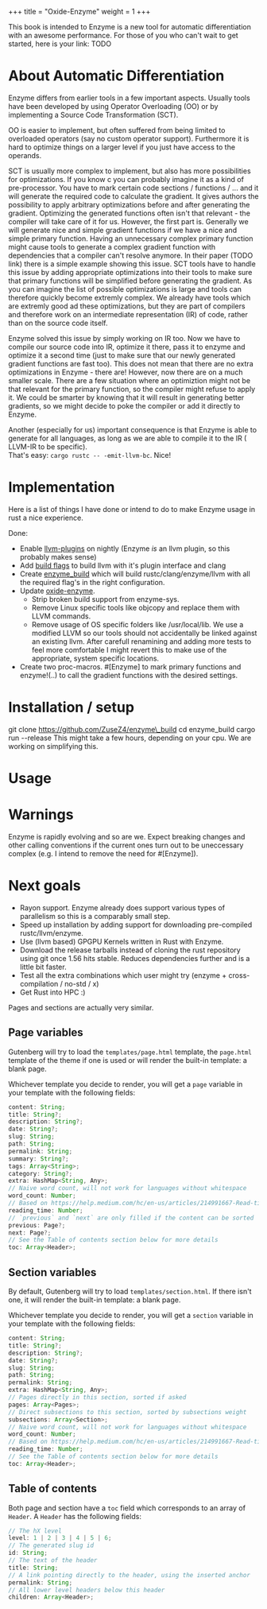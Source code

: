 +++
title = "Oxide-Enzyme"
weight = 1
+++


This book is intended to 
Enzyme is a new tool for automatic differentiation with an awesome performance.
For those of you who can't wait to get started, here is your link: TODO


# About Automatic Differentiation

Enzyme differs from earlier tools in a few important aspects.
Usually tools have been developed by using Operator Overloading (OO) or by implementing a Source Code Transformation (SCT).

OO is easier to implement, but often suffered from being limited to overloaded operators (say no custom operator support).
Furthermore it is hard to optimize things on a larger level if you just have access to the operands.

SCT is usually more complex to implement, but also has more possibilities for optimizations.
If you know c you can probably imagine it as a kind of pre-processor. You have to mark certain code sections / functions / ...
and it will generate the required code to calculate the gradient. 
It gives authors the possibility to apply arbitrary optimizations before and after generating the gradient.
Optimizing the generated functions often isn't that relevant - the compiler will take care of it for us.
However, the first part is. Generally we will generate nice and simple gradient functions if we have a nice and simple primary function.
Having an unnecessary complex primary function might cause tools to generate a complex gradient function with dependencies that a compiler can't resolve anymore.
In their paper (TODO link) there is a simple example showing this issue.
SCT tools have to handle this issue by adding appropriate optimizations into their tools to make sure that primary functions will be simplified before 
generating the gradient. As you can imagine the list of possible optimizations is large and tools can therefore quickly become extremly complex.
We already have tools which are extremly good ad these optimizations, but they are part of compilers and therefore work on an intermediate representation (IR) 
of code, rather than on the source code itself.

Enzyme solved this issue by simply working on IR too. Now we have to compile our source code into IR, optimize it there, pass it to enzyme and 
optimize it a second time (just to make sure that our newly generated gradient functions are fast too).
This does not mean that there are no extra optimizations in Enzyme - there are! However, now there are on a much smaller scale.
There are a few situation where an optimiztion might not be that relevant for the primary function, so the compiler might refuse to apply it.
We could be smarter by knowing that it will result in generating better gradients, so we might decide to poke the compiler or add it directly to Enzyme.

Another (especially for us) important consequence is that Enzyme is able to generate for all languages, 
as long as we are able to compile it to the IR ( LLVM-IR to be specific).  \
That's easy: `cargo rustc -- -emit-llvm-bc`. Nice!

# Implementation

Here is a list of things I have done or intend to do to make Enzyme usage in rust a nice experience.

Done:
- Enable [llvm-plugins](https://github.com/rust-lang/rust/pull/86267) on nightly (Enzyme _is_ an llvm plugin, so this probably makes sense)
- Add [build flags](https://github.com/rust-lang/rust/pull/87297) to build llvm with it's plugin interface and clang
- Create [enzyme\_build](https://github.com/ZuseZ4/enzyme_build) which will build rustc/clang/enzyme/llvm with all the required flag's in the right configuration.
- Update [oxide-enzyme](https://github.com/rust-ml/oxide-enzyme). 
	- Strip broken build support from enzyme-sys. 
	- Remove Linux specific tools like objcopy and replace them with LLVM commands. 
	- Remove usage of OS specific folders like /usr/local/lib. We use a modified LLVM so our tools should not accidentally be linked against an existing llvm.
		After carefull renamining and adding more tests to feel more comfortable I might revert this to make use of the appropriate, system specific locations.
- Create two proc-macros. #[Enzyme] to mark primary functions and enzyme!(..) to call the gradient functions with the desired settings.

# Installation / setup

git clone https://github.com/ZuseZ4/enzyme\_build
cd enzyme\_build
cargo run --release
This might take a few hours, depending on your cpu. 
We are working on simplifying this.

# Usage

# Warnings 
Enzyme is rapidly evolving and so are we. Expect breaking changes and other calling conventions if the current ones turn out to be uneccessary complex 
(e.g. I intend to remove the need for #[Enzyme]).

# Next goals
- Rayon support. Enzyme already does support various types of parallelism so this is a comparably small step. 
- Speed up installation by adding support for downloading pre-compiled rustc/llvm/enzyme.
- Use (llvm based) GPGPU Kernels written in Rust with Enzyme.
- Download the release tarballs instead of cloning the rust repository using git once 1.56 hits stable. Reduces dependencies further and is a little bit faster.
- Test all the extra combinations which user might try (enzyme + cross-compilation / no-std / x)
- Get Rust into HPC :)


Pages and sections are actually very similar.

## Page variables
Gutenberg will try to load the `templates/page.html` template, the `page.html` template of the theme if one is used
or will render the built-in template: a blank page.

Whichever template you decide to render, you will get a `page` variable in your template
with the following fields:


```ts
content: String;
title: String?;
description: String?;
date: String?;
slug: String;
path: String;
permalink: String;
summary: String?;
tags: Array<String>;
category: String?;
extra: HashMap<String, Any>;
// Naive word count, will not work for languages without whitespace
word_count: Number;
// Based on https://help.medium.com/hc/en-us/articles/214991667-Read-time
reading_time: Number;
// `previous` and `next` are only filled if the content can be sorted
previous: Page?;
next: Page?;
// See the Table of contents section below for more details
toc: Array<Header>;
```

## Section variables
By default, Gutenberg will try to load `templates/section.html`. If there isn't
one, it will render the built-in template: a blank page.

Whichever template you decide to render, you will get a `section` variable in your template
with the following fields:


```ts
content: String;
title: String?;
description: String?;
date: String?;
slug: String;
path: String;
permalink: String;
extra: HashMap<String, Any>;
// Pages directly in this section, sorted if asked
pages: Array<Pages>;
// Direct subsections to this section, sorted by subsections weight
subsections: Array<Section>;
// Naive word count, will not work for languages without whitespace
word_count: Number;
// Based on https://help.medium.com/hc/en-us/articles/214991667-Read-time
reading_time: Number;
// See the Table of contents section below for more details
toc: Array<Header>;
```

## Table of contents

Both page and section have a `toc` field which corresponds to an array of `Header`.
A `Header` has the following fields:

```ts
// The hX level
level: 1 | 2 | 3 | 4 | 5 | 6;
// The generated slug id
id: String;
// The text of the header
title: String;
// A link pointing directly to the header, using the inserted anchor
permalink: String;
// All lower level headers below this header
children: Array<Header>;
```


